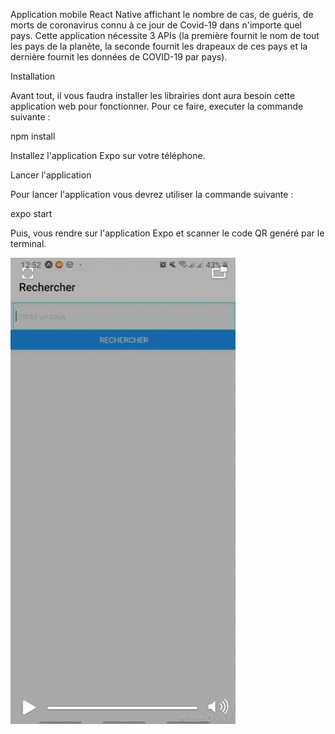 

Application mobile React Native affichant le nombre de cas, de guéris, de morts de coronavirus connu à ce jour de Covid-19 dans n'importe quel pays. Cette application nécessite 3 APIs (la première fournit le nom de tout les pays de la planète, la seconde fournit les drapeaux de ces pays et la dernière fournit les données de COVID-19 par pays).

Installation

Avant tout, il vous faudra installer les librairies dont aura besoin cette application web pour fonctionner.
Pour ce faire, executer la commande suivante :

npm install

Installez l'application Expo sur votre téléphone.

Lancer l'application

Pour lancer l'application vous devrez utiliser la commande suivante :

expo start

Puis, vous rendre sur l'application Expo et scanner le code QR genéré par le terminal.

<img src="DkAi4Au7b6.gif" >
